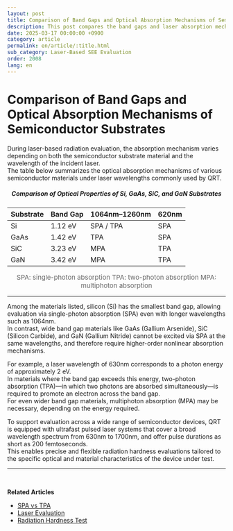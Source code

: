 ```yaml
---
layout: post
title: Comparison of Band Gaps and Optical Absorption Mechanisms of Semiconductor Substrates
description: This post compares the band gaps and laser absorption mechanisms (SPA, TPA, MPA) of semiconductor substrates such as Si, GaAs, SiC, and GaN. QRT provides flexible radiation evaluation using ultra-short pulsed lasers across a wide wavelength range (630nm–1700nm).
date: 2025-03-17 00:00:00 +0900
category: article
permalink: en/article/:title.html
sub_category: Laser-Based SEE Evaluation
order: 2008
lang: en
---
```


# Comparison of Band Gaps and Optical Absorption Mechanisms of Semiconductor Substrates

During laser-based radiation evaluation, the absorption mechanism varies depending on both the semiconductor substrate material and the wavelength of the incident laser.  
The table below summarizes the optical absorption mechanisms of various semiconductor materials under laser wavelengths commonly used by QRT.

<div align="center"> 
<h5>Comparison of Optical Properties of Si, GaAs, SiC, and GaN Substrates</h5>
</div>

<div align="center">

| Substrate | Band Gap | 1064nm–1260nm | 620nm |
|-----------|----------|----------------|--------|
| Si        | 1.12 eV  | SPA / TPA      | SPA    |
| GaAs      | 1.42 eV  | TPA            | SPA    |
| SiC       | 3.23 eV  | MPA            | TPA    |
| GaN       | 3.42 eV  | MPA            | TPA    |

<p align="center" style="color: #666666; font-size:15px;">
SPA: single-photon absorption  
TPA: two-photon absorption  
MPA: multiphoton absorption  
</p>

</div>

---

Among the materials listed, silicon (Si) has the smallest band gap, allowing evaluation via single-photon absorption (SPA) even with longer wavelengths such as 1064nm.  
In contrast, wide band gap materials like GaAs (Gallium Arsenide), SiC (Silicon Carbide), and GaN (Gallium Nitride) cannot be excited via SPA at the same wavelengths, and therefore require higher-order nonlinear absorption mechanisms.

For example, a laser wavelength of 630nm corresponds to a photon energy of approximately 2 eV.  
In materials where the band gap exceeds this energy, two-photon absorption (TPA)—in which two photons are absorbed simultaneously—is required to promote an electron across the band gap.  
For even wider band gap materials, multiphoton absorption (MPA) may be necessary, depending on the energy required.

To support evaluation across a wide range of semiconductor devices, QRT is equipped with ultrafast pulsed laser systems that cover a broad wavelength spectrum from 630nm to 1700nm, and offer pulse durations as short as 200 femtoseconds.  
This enables precise and flexible radiation hardness evaluations tailored to the specific optical and material characteristics of the device under test.

---

<br/>

**Related Articles**
- [SPA vs TPA](/en/article/2.SPA-와-TPA.html)
- [Laser Evaluation](/en/article/4.레이저평가.html)
- [Radiation Hardness Test](/en/article/3.방사선-내성-평가.html)
